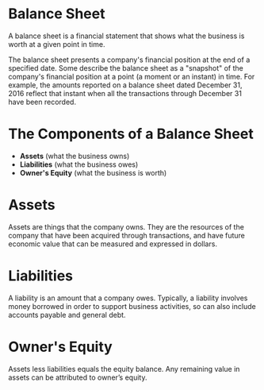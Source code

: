 
# Balance Sheet
A balance sheet is a financial statement that shows what the business is worth at a given point in time.

The balance sheet presents a company's financial position at the end of a specified date. Some describe the balance sheet as a "snapshot" of the company's financial position at a point (a moment or an instant) in time. For example, the amounts reported on a balance sheet dated December 31, 2016 reflect that instant when all the transactions through December 31 have been recorded.

# The Components of a Balance Sheet
  * **Assets** (what the business owns)
  * **Liabilities** (what the business owes)
  * **Owner's Equity** (what the business is worth)

# Assets
Assets are things that the company owns. They are the resources of the company that have been acquired through transactions, and have future economic value that can be measured and expressed in dollars.

# Liabilities
A liability is an amount that a company owes. Typically, a liability involves money borrowed in order to support business activities, so can also include accounts payable and general debt.

# Owner's Equity
Assets less liabilities equals the equity balance. Any remaining value in assets can be attributed to owner’s equity.
